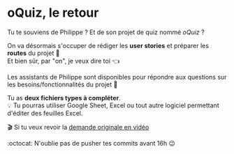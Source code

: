 # oQuiz, le retour

Tu te souviens de Philippe ? Et de son projet de quiz nommé _oQuiz_ ?

On va désormais s'occuper de rédiger les **user stories** et préparer les **routes** du projet :book:  
Et bien sûr, par "on", je veux dire toi :point_left:

Les assistants de Philippe sont disponibles pour répondre aux questions sur les besoins/fonctionnalités du projet :briefcase:

Tu as **deux fichiers types à compléter**.  
:bulb: Tu pourras utiliser Google Sheet, Excel ou tout autre logiciel permettant d'éditer des feuilles Excel.

:clapper: Si tu veux revoir la [demande originale en vidéo](https://drive.google.com/file/d/1ySoRsu81Rl4FsU4UXuaf3LvqWR9MyaYi/view)

:octocat: N'oublie pas de pusher tes commits avant 16h :wink: